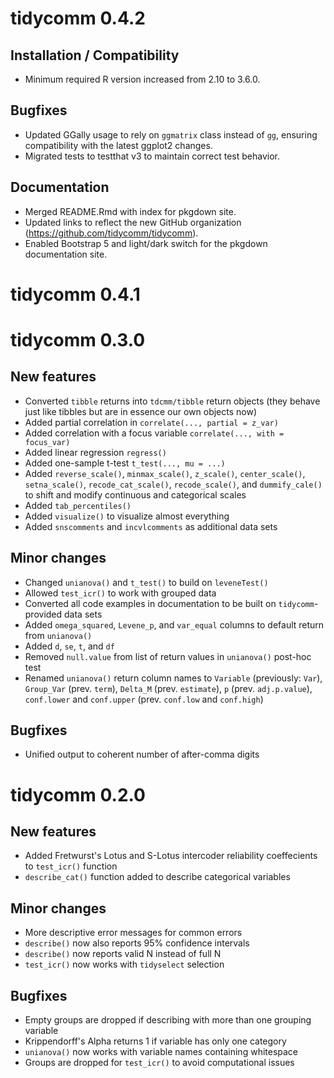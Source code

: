 # tidycomm 0.4.2

## Installation / Compatibility
* Minimum required R version increased from 2.10 to 3.6.0.

## Bugfixes
* Updated GGally usage to rely on `ggmatrix` class instead of `gg`, ensuring compatibility with the latest ggplot2 changes.
* Migrated tests to testthat v3 to maintain correct test behavior.

## Documentation
* Merged README.Rmd with index for pkgdown site.
* Updated links to reflect the new GitHub organization (https://github.com/tidycomm/tidycomm).
* Enabled Bootstrap 5 and light/dark switch for the pkgdown documentation site.

# tidycomm 0.4.1

# tidycomm 0.3.0

## New features
* Converted `tibble` returns into `tdcmm/tibble` return objects (they behave just like tibbles but are in essence our own objects now)
* Added partial correlation in `correlate(..., partial = z_var)`
* Added correlation with a focus variable `correlate(..., with = focus_var)`
* Added linear regression `regress()`
* Added one-sample t-test `t_test(..., mu = ...)`
* Added `reverse_scale()`, `minmax_scale()`, `z_scale()`, `center_scale()`, `setna_scale()`, `recode_cat_scale()`, `recode_scale()`, and `dummify_cale()` to shift and modify continuous and categorical scales
* Added `tab_percentiles()`
* Added `visualize()` to visualize almost everything
* Added `snscomments` and `incvlcomments` as additional data sets

## Minor changes
* Changed `unianova()` and `t_test()` to build on `leveneTest()`
* Allowed `test_icr()` to work with grouped data
* Converted all code examples in documentation to be built on `tidycomm`-provided data sets
* Added `omega_squared`, `Levene_p`, and `var_equal` columns to default return from `unianova()`
* Added `d`, `se`, `t`, and `df`
* Removed `null.value` from list of return values in `unianova()` post-hoc test
* Renamed `unianova()` return column names to `Variable` (previously: `Var`), `Group_Var` (prev. `term`), `Delta_M` (prev. `estimate`), `p` (prev. `adj.p.value`), `conf.lower` and `conf.upper` (prev. `conf.low` and `conf.high`)

## Bugfixes
* Unified output to coherent number of after-comma digits

# tidycomm 0.2.0

## New features
* Added Fretwurst's Lotus and S-Lotus intercoder reliability coeffecients to `test_icr()` function
* `describe_cat()` function added to describe categorical variables

## Minor changes
* More descriptive error messages for common errors
* `describe()` now also reports 95% confidence intervals
* `describe()` now reports valid N instead of full N
* `test_icr()` now works with `tidyselect` selection

## Bugfixes
* Empty groups are dropped if describing with more than one grouping variable
* Krippendorff's Alpha returns 1 if variable has only one category
* `unianova()` now works with variable names containing whitespace
* Groups are dropped for `test_icr()` to avoid computational issues
